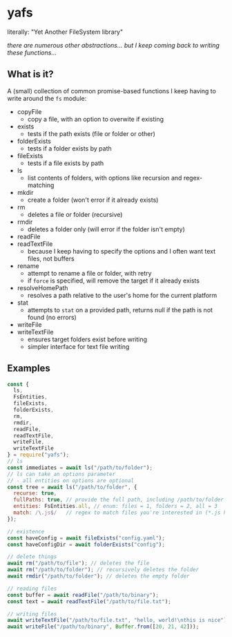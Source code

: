 # yafs

literally: "Yet Another FileSystem library"

_there are numerous other abstractions... but I keep coming back to writing
these functions..._

## What is it?

A (small) collection of common promise-based functions 
I keep having to write around the `fs` module:

- copyFile
  - copy a file, with an option to overwite if existing
- exists
  - tests if the path exists (file or folder or other)
- folderExists
  - tests if a folder exists by path
- fileExists
  - tests if a file exists by path
- ls
  - list contents of folders, with options like recursion and regex-matching
- mkdir
  - create a folder (won't error if it already exists)
- rm
  - deletes a file or folder (recursive)
- rmdir
  - deletes a folder only (will error if the folder isn't empty)
- readFile
- readTextFile
  - because I keep having to specify the options and I often want text files, not buffers
- rename
  - attempt to rename a file or folder, with retry
  - if `force` is specified, will remove the target if it already exists
- resolveHomePath
  - resolves a path relative to the user's home for the current platform
- stat
  - attempts to `stat` on a provided path, returns null if the path is not found (no errors)
- writeFile
- writeTextFile
  - ensures target folders exist before writing
  - simpler interface for text file writing
  
## Examples
```javascript
const {
  ls,
  FsEntities,
  fileExists,
  folderExists,
  rm,
  rmdir,
  readFile,
  readTextFile,
  writeFile,
  writeTextFile      
} = require("yafs");
// ls
const immediates = await ls("/path/to/folder");
// ls can take an options parameter
// - all entities on options are optional
const tree = await ls("/path/to/folder", {
  recurse: true,
  fullPaths: true, // provide the full path, including /path/to/folder
  entities: FsEntities.all, // enum: files = 1, folders = 2, all = 3
  match: /\.js$/   // regex to match files you're interested in (*.js here)
});

// existence
const haveConfig = await fileExists("config.yaml");
const haveConfigDir = await folderExists("config");

// delete things
await rm("/path/to/file"); // deletes the file
await rm("/path/to/folder"); // recursively deletes the folder
await rmdir("/path/to/folder"); // deletes the empty folder

// reading files
const buffer = await readFile("/path/to/binary");
const text = await readTextFile("/path/to/file.txt");

// writing files
await writeTextFile("/path/to/file.txt", "hello, world!\nthis is nice");
await writeFile("/path/to/binary", Buffer.from([20, 21, 42]));
```
